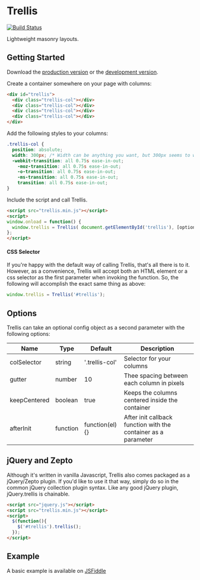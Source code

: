 # Trellis
[![Build Status](https://travis-ci.org/colindresj/trellis.svg?branch=master)](https://travis-ci.org/colindresj/trellis)

Lightweight masonry layouts.

## Getting Started

Download the [production version][min] or the [development version][max].

[min]: https://raw.github.com/colindresj/trellis/master/dist/trellis.min.js
[max]: https://raw.github.com/colindresj/trellis/master/dist/trellis.js

Create a container somewhere on your page with columns:

```html
<div id="trellis">
  <div class="trellis-col"></div>
  <div class="trellis-col"></div>
  <div class="trellis-col"></div>
  <div class="trellis-col"></div>
</div>
```

Add the following styles to your columns:

```scss
.trellis-col {
  position: absolute;
  width: 300px; /* Width can be anything you want, but 300px seems to work nicely */
  -webkit-transition: all 0.75s ease-in-out;
    -moz-transition: all 0.75s ease-in-out;
    -o-transition: all 0.75s ease-in-out;
    -ms-transition: all 0.75s ease-in-out;
    transition: all 0.75s ease-in-out;
}
```

Include the script and call Trellis.

```html
<script src="trellis.min.js"></script>
<script>
window.onload = function() {
  window.trellis = Trellis( document.getElementById('trellis'), [options] );
};
</script>
```

#### CSS Selector

If you're happy with the default way of calling Trellis, that's all there is to it. However, as a convenience, Trellis will accept both an HTML element or a css selector as the first parameter when invoking the function. So, the following will accomplish the exact same thing as above:

```js
window.trellis = Trellis('#trellis');
```

## Options

Trellis can take an optional config object as a second parameter with the following options:

Name          | Type       | Default        | Description
--------------|------------| ---------------|---------------------------
colSelector   | string     | '.trellis-col' | Selector for your columns
gutter        | number     | 10             | Thee spacing between each column in pixels
keepCentered  | boolean    | true           | Keeps the columns centered inside the container
afterInit     | function   | function(el){} | After init callback function with the container as a parameter

## jQuery and Zepto

Although it's written in vanilla Javascript, Trellis also comes packaged as a jQuery/Zepto plugin. If you'd like to use it that way, simply do so in the common jQuery collection plugin syntax. Like any good jQuery plugin, jQuery.trellis is chainable.

```html
<script src="jquery.js"></script>
<script src="trellis.min.js"></script>
<script>
  $(function(){
    $('#trellis').trellis();
  });
</script>
```

## Example

A basic example is available on [JSFiddle](http://jsfiddle.net/VVsLt/1/)

